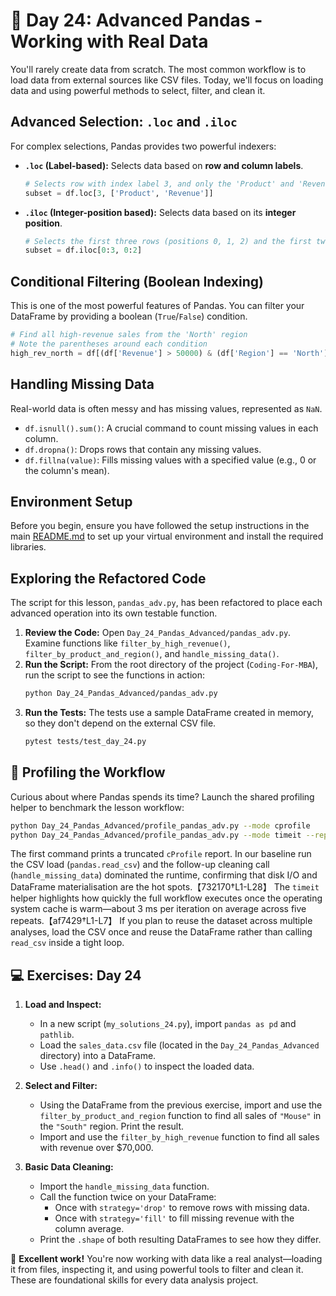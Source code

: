 # 📘 Day 24: Advanced Pandas - Working with Real Data

You'll rarely create data from scratch. The most common workflow is to load data from external sources like CSV files. Today, we'll focus on loading data and using powerful methods to select, filter, and clean it.

## Advanced Selection: `.loc` and `.iloc`

For complex selections, Pandas provides two powerful indexers:

*   **`.loc` (Label-based):** Selects data based on **row and column labels**.
    ```python
    # Selects row with index label 3, and only the 'Product' and 'Revenue' columns
    subset = df.loc[3, ['Product', 'Revenue']]
    ```
*   **`.iloc` (Integer-position based):** Selects data based on its **integer position**.
    ```python
    # Selects the first three rows (positions 0, 1, 2) and the first two columns (0, 1)
    subset = df.iloc[0:3, 0:2]
    ```

## Conditional Filtering (Boolean Indexing)

This is one of the most powerful features of Pandas. You can filter your DataFrame by providing a boolean (`True`/`False`) condition.

```python
# Find all high-revenue sales from the 'North' region
# Note the parentheses around each condition
high_rev_north = df[(df['Revenue'] > 50000) & (df['Region'] == 'North')]
```

## Handling Missing Data

Real-world data is often messy and has missing values, represented as `NaN`.

*   `df.isnull().sum()`: A crucial command to count missing values in each column.
*   `df.dropna()`: Drops rows that contain any missing values.
*   `df.fillna(value)`: Fills missing values with a specified value (e.g., 0 or the column's mean).

## Environment Setup

Before you begin, ensure you have followed the setup instructions in the main [README.md](../../README.md) to set up your virtual environment and install the required libraries.

## Exploring the Refactored Code

The script for this lesson, `pandas_adv.py`, has been refactored to place each advanced operation into its own testable function.

1.  **Review the Code:** Open `Day_24_Pandas_Advanced/pandas_adv.py`. Examine functions like `filter_by_high_revenue()`, `filter_by_product_and_region()`, and `handle_missing_data()`.
2.  **Run the Script:** From the root directory of the project (`Coding-For-MBA`), run the script to see the functions in action:
    ```bash
    python Day_24_Pandas_Advanced/pandas_adv.py
    ```
3.  **Run the Tests:** The tests use a sample DataFrame created in memory, so they don't depend on the external CSV file.
    ```bash
    pytest tests/test_day_24.py
    ```

## 🔬 Profiling the Workflow

Curious about where Pandas spends its time? Launch the shared profiling helper to benchmark the lesson workflow:

```bash
python Day_24_Pandas_Advanced/profile_pandas_adv.py --mode cprofile
python Day_24_Pandas_Advanced/profile_pandas_adv.py --mode timeit --repeat 5 --number 3
```

The first command prints a truncated `cProfile` report. In our baseline run the CSV load (`pandas.read_csv`) and the follow-up cleaning call (`handle_missing_data`) dominated the runtime, confirming that disk I/O and DataFrame materialisation are the hot spots.【732170†L1-L28】 The `timeit` helper highlights how quickly the full workflow executes once the operating system cache is warm—about 3 ms per iteration on average across five repeats.【af7429†L1-L7】 If you plan to reuse the dataset across multiple analyses, load the CSV once and reuse the DataFrame rather than calling `read_csv` inside a tight loop.

## 💻 Exercises: Day 24

1.  **Load and Inspect:**
    *   In a new script (`my_solutions_24.py`), import `pandas as pd` and `pathlib`.
    *   Load the `sales_data.csv` file (located in the `Day_24_Pandas_Advanced` directory) into a DataFrame.
    *   Use `.head()` and `.info()` to inspect the loaded data.

2.  **Select and Filter:**
    *   Using the DataFrame from the previous exercise, import and use the `filter_by_product_and_region` function to find all sales of `"Mouse"` in the `"South"` region. Print the result.
    *   Import and use the `filter_by_high_revenue` function to find all sales with revenue over $70,000.

3.  **Basic Data Cleaning:**
    *   Import the `handle_missing_data` function.
    *   Call the function twice on your DataFrame:
        *   Once with `strategy='drop'` to remove rows with missing data.
        *   Once with `strategy='fill'` to fill missing revenue with the column average.
    *   Print the `.shape` of both resulting DataFrames to see how they differ.

🎉 **Excellent work!** You're now working with data like a real analyst—loading it from files, inspecting it, and using powerful tools to filter and clean it. These are foundational skills for every data analysis project.